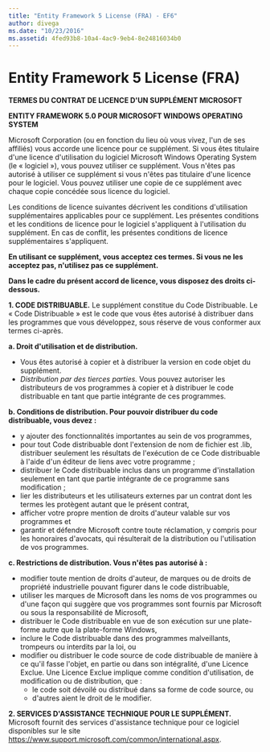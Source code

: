 ```yaml
---
title: "Entity Framework 5 License (FRA) - EF6"
author: divega
ms.date: "10/23/2016"
ms.assetid: 4fed93b8-10a4-4ac9-9eb4-8e24816034b0
---
```

# Entity Framework 5 License (FRA)
**TERMES DU CONTRAT DE LICENCE D'UN SUPPLÉMENT MICROSOFT**

**ENTITY FRAMEWORK 5.0 POUR MICROSOFT WINDOWS OPERATING SYSTEM**

Microsoft Corporation (ou en fonction du lieu où vous vivez, l'un de ses affiliés) vous accorde une licence pour ce supplément. Si vous êtes titulaire d'une licence d'utilisation du logiciel Microsoft Windows Operating System (le « logiciel »), vous pouvez utiliser ce supplément. Vous n'êtes pas autorisé à utiliser ce supplément si vous n'êtes pas titulaire d'une licence pour le logiciel. Vous pouvez utiliser une copie de ce supplément avec chaque copie concédée sous licence du logiciel.

Les conditions de licence suivantes décrivent les conditions d'utilisation supplémentaires applicables pour ce supplément. Les présentes conditions et les conditions de licence pour le logiciel s'appliquent à l'utilisation du supplément. En cas de conflit, les présentes conditions de licence supplémentaires s'appliquent.

**En utilisant ce supplément, vous acceptez ces termes. Si vous ne les acceptez pas, n'utilisez pas ce supplément.**

**Dans le cadre du présent accord de licence, vous disposez des droits ci-dessous.**

**1. CODE DISTRIBUABLE.** Le supplément constitue du Code Distribuable. Le « Code Distribuable » est le code que vous êtes autorisé à distribuer dans les programmes que vous développez, sous réserve de vous conformer aux termes ci-après.

**a. Droit d'utilisation et de distribution.**

-   Vous êtes autorisé à copier et à distribuer la version en code objet du supplément.
-   *Distribution par des tierces parties.* Vous pouvez autoriser les distributeurs de vos programmes à copier et à distribuer le code distribuable en tant que partie intégrante de ces programmes.

**b. Conditions de distribution. Pour pouvoir distribuer du code distribuable, vous devez :**

-   y ajouter des fonctionnalités importantes au sein de vos programmes,
-   pour tout Code distribuable dont l'extension de nom de fichier est .lib, distribuer seulement les résultats de l'exécution de ce Code distribuable à l'aide d'un éditeur de liens avec votre programme ;
-   distribuer le Code distribuable inclus dans un programme d'installation seulement en tant que partie intégrante de ce programme sans modification ;
-   lier les distributeurs et les utilisateurs externes par un contrat dont les termes les protègent autant que le présent contrat,
-   afficher votre propre mention de droits d'auteur valable sur vos programmes et
-   garantir et défendre Microsoft contre toute réclamation, y compris pour les honoraires d'avocats, qui résulterait de la distribution ou l'utilisation de vos programmes.

**c. Restrictions de distribution. Vous n'êtes pas autorisé à :**

-   modifier toute mention de droits d'auteur, de marques ou de droits de propriété industrielle pouvant figurer dans le code distribuable,
-   utiliser les marques de Microsoft dans les noms de vos programmes ou d'une façon qui suggère que vos programmes sont fournis par Microsoft ou sous la responsabilité de Microsoft,
-   distribuer le Code distribuable en vue de son exécution sur une plate-forme autre que la plate-forme Windows,
-   inclure le Code distribuable dans des programmes malveillants, trompeurs ou interdits par la loi, ou
-   modifier ou distribuer le code source de code distribuable de manière à ce qu'il fasse l'objet, en partie ou dans son intégralité, d'une Licence Exclue. Une Licence Exclue implique comme condition d'utilisation, de modification ou de distribution, que :
    -   le code soit dévoilé ou distribué dans sa forme de code source, ou
    -   d'autres aient le droit de le modifier.

**2. SERVICES D'ASSISTANCE TECHNIQUE POUR LE SUPPLÉMENT.** Microsoft fournit des services d'assistance technique pour ce logiciel disponibles sur le site https://www.support.microsoft.com/common/international.aspx.
